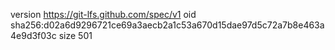 version https://git-lfs.github.com/spec/v1
oid sha256:d02a6d9296721ce69a3aecb2a1c53a670d15dae97d5c72a7b8e463a4e9d3f03c
size 501
